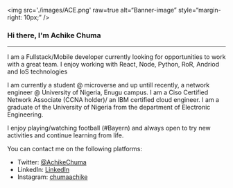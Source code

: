 <img
src='./images/ACE.png'
raw=true
alt=“Banner-image”
style=“margin-right: 10px;”
/>
### Hi there, I'm Achike Chuma
<hr>

I am a Fullstack/Mobile developer currently looking for opportunities to work with a great team. I enjoy working with React, Node, Python, RoR, Andriod and IoS technologies 

I am currently a student @ microverse and up untill recently, a network engineer @ University of Nigeria, Enugu campus.
 I am a Ciso Certified Network Associate (CCNA holder)/ an IBM certified cloud engineer.
I am a graduate of the University of Nigeria from the department of Electronic Engineering.

I enjoy playing/watching football (#Bayern) and always open to try new activities and continue learning from life. 

You can contact me on the following platforms:
- Twitter: [@AchikeChuma](https://twitter.com/AchikeChuma)
- LinkedIn: [LinkedIn](https://www.linkedin.com/in/edward-achike-903432111/)
- Instagram: [chumaachike](https://www.instagram.com/chumaachike/)


<!--
**chumaachike/chumaachike** is a ✨ _special_ ✨ repository because its `README.md` (this file) appears on your GitHub profile.

Here are some ideas to get you started:

- 🔭 I’m currently working on ...
- 🌱 I’m currently learning ...
- 👯 I’m looking to collaborate on ...
- 🤔 I’m looking for help with ...
- 💬 Ask me about ...
- 📫 How to reach me: ...
- 😄 Pronouns: ...
- ⚡ Fun fact: ...
-->
